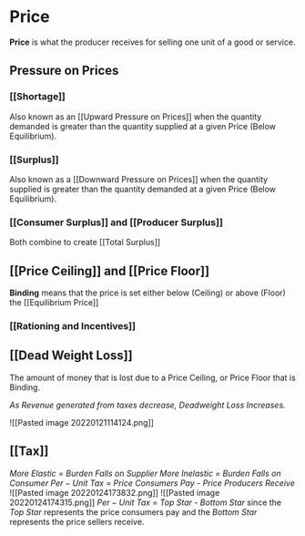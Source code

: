 # Price
**Price** is what the producer receives for selling one unit of a good or service.

## Pressure on Prices
### [[Shortage]]
Also known as an [[Upward Pressure on Prices]] when the quantity demanded is greater than the quantity supplied at a given Price (Below Equilibrium).

### [[Surplus]]
Also known as a [[Downward Pressure on Prices]] when the quantity supplied is greater than the quantity demanded at a given Price (Below Equilibrium).
### [[Consumer Surplus]] and [[Producer Surplus]]
Both combine to create [[Total Surplus]]

## [[Price Ceiling]] and [[Price Floor]]
**Binding** means that the price is set either below (Ceiling) or above (Floor) the [[Equilibrium Price]]

### [[Rationing and Incentives]]


## [[Dead Weight Loss]]
The amount of money that is lost due to a Price Ceiling, or Price Floor that is Binding.

*As Revenue generated from taxes decrease, Deadweight Loss Increases.*

![[Pasted image 20220121114124.png]]

## [[Tax]]
*More Elastic = Burden Falls on Supplier
More Inelastic = Burden Falls on Consumer*
$Per-Unit$ $Tax$ = $Price$ $Consumers$ $Pay$ - $Price$ $Producers$ $Receive$ 
![[Pasted image 20220124173832.png]]
![[Pasted image 20220124174315.png]]
$Per-Unit$ $Tax$ = $Top$ $Star$ - $Bottom$ $Star$ since the $Top$ $Star$ represents the price consumers pay and the $Bottom$ $Star$ represents the price sellers receive.
